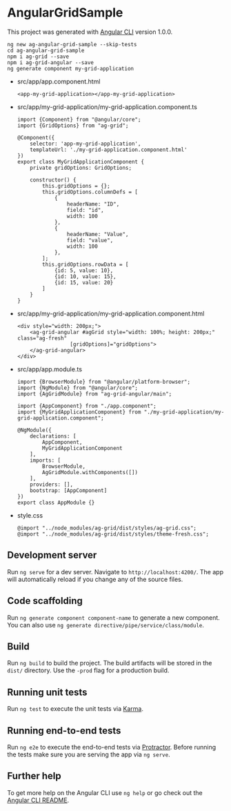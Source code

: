 # AngularGridSample

This project was generated with [Angular CLI](https://github.com/angular/angular-cli) version 1.0.0.

	ng new ag-angular-grid-sample --skip-tests
	cd ag-angular-grid-sample
	npm i ag-grid --save
	npm i ag-grid-angular --save
	ng generate component my-grid-application

* src/app/app.component.html

      <app-my-grid-application></app-my-grid-application>

* src/app/my-grid-application/my-grid-application.component.ts

      import {Component} from "@angular/core";
      import {GridOptions} from "ag-grid";

      @Component({
          selector: 'app-my-grid-application',
          templateUrl: './my-grid-application.component.html'
      })
      export class MyGridApplicationComponent {
          private gridOptions: GridOptions;

          constructor() {
              this.gridOptions = {};
              this.gridOptions.columnDefs = [
                  {
                      headerName: "ID",
                      field: "id",
                      width: 100
                  },
                  {
                      headerName: "Value",
                      field: "value",
                      width: 100
                  },
              ];
              this.gridOptions.rowData = [
                  {id: 5, value: 10},
                  {id: 10, value: 15},
                  {id: 15, value: 20}
              ]
          }
      }

* src/app/my-grid-application/my-grid-application.component.html

      <div style="width: 200px;">
          <ag-grid-angular #agGrid style="width: 100%; height: 200px;" class="ag-fresh"
                       [gridOptions]="gridOptions">
          </ag-grid-angular>
      </div>

* src/app/app.module.ts

      import {BrowserModule} from "@angular/platform-browser";
      import {NgModule} from "@angular/core";
      import {AgGridModule} from "ag-grid-angular/main";

      import {AppComponent} from "./app.component";
      import {MyGridApplicationComponent} from "./my-grid-application/my-grid-application.component";

      @NgModule({
          declarations: [
              AppComponent,
              MyGridApplicationComponent
          ],
          imports: [
              BrowserModule,
              AgGridModule.withComponents([])
          ],
          providers: [],
          bootstrap: [AppComponent]
      })
      export class AppModule {}

* style.css

      @import "../node_modules/ag-grid/dist/styles/ag-grid.css";
      @import "../node_modules/ag-grid/dist/styles/theme-fresh.css";

## Development server

Run `ng serve` for a dev server. Navigate to `http://localhost:4200/`. The app will automatically reload if you change any of the source files.

## Code scaffolding

Run `ng generate component component-name` to generate a new component. You can also use `ng generate directive/pipe/service/class/module`.

## Build

Run `ng build` to build the project. The build artifacts will be stored in the `dist/` directory. Use the `-prod` flag for a production build.

## Running unit tests

Run `ng test` to execute the unit tests via [Karma](https://karma-runner.github.io).

## Running end-to-end tests

Run `ng e2e` to execute the end-to-end tests via [Protractor](http://www.protractortest.org/).
Before running the tests make sure you are serving the app via `ng serve`.

## Further help

To get more help on the Angular CLI use `ng help` or go check out the [Angular CLI README](https://github.com/angular/angular-cli/blob/master/README.md).

